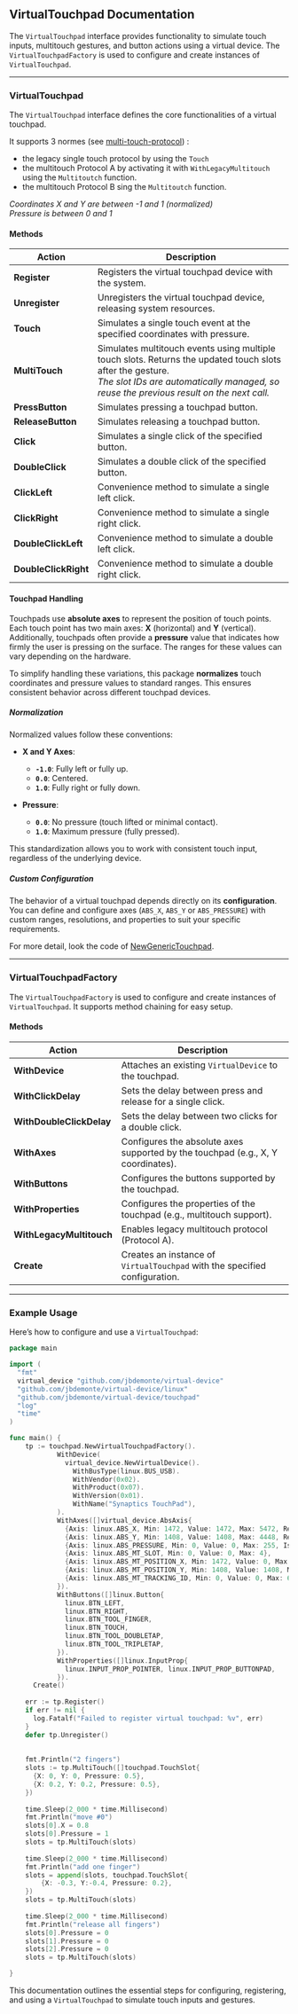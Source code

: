 ## VirtualTouchpad Documentation

The `VirtualTouchpad` interface provides functionality to simulate touch inputs, multitouch gestures, and button actions using a virtual device. 
The `VirtualTouchpadFactory` is used to configure and create instances of `VirtualTouchpad`.

---

### **VirtualTouchpad**

The `VirtualTouchpad` interface defines the core functionalities of a virtual touchpad.

It supports 3 normes (see [multi-touch-protocol](https://www.kernel.org/doc/Documentation/input/multi-touch-protocol.txt)) : 
- the legacy single touch protocol by using the `Touch`
- the multitouch Protocol A by activating it with `WithLegacyMultitouch` using the `Multitoutch` function.
- the multitouch Protocol B sing the `Multitoutch` function.

_Coordinates X and Y are between -1 and 1 (normalized)_  
_Pressure is between 0 and 1_

#### **Methods**

| **Action**           | **Description**                                                                                                   |
|----------------------|-------------------------------------------------------------------------------------------------------------------|
| **Register**         | Registers the virtual touchpad device with the system.                                                            |
| **Unregister**       | Unregisters the virtual touchpad device, releasing system resources.                                              |
| **Touch**            | Simulates a single touch event at the specified coordinates with pressure.                                        |
| **MultiTouch**       | Simulates multitouch events using multiple touch slots. Returns the updated touch slots after the gesture.<br>_The slot IDs are automatically managed, so reuse the previous result on the next call._ |
| **PressButton**      | Simulates pressing a touchpad button.                                                                             |
| **ReleaseButton**    | Simulates releasing a touchpad button.                                                                            |
| **Click**            | Simulates a single click of the specified button.                                                                 |
| **DoubleClick**      | Simulates a double click of the specified button.                                                                 |
| **ClickLeft**        | Convenience method to simulate a single left click.                                                               |
| **ClickRight**       | Convenience method to simulate a single right click.                                                              |
| **DoubleClickLeft**  | Convenience method to simulate a double left click.                                                               |
| **DoubleClickRight** | Convenience method to simulate a double right click.                                                             |


#### **Touchpad Handling**

Touchpads use **absolute axes** to represent the position of touch points. Each touch point has two main axes: **X** (horizontal) and **Y** (vertical). 
Additionally, touchpads often provide a **pressure** value that indicates how firmly the user is pressing on the surface. 
The ranges for these values can vary depending on the hardware.

To simplify handling these variations, this package **normalizes** touch coordinates and pressure values to standard ranges. 
This ensures consistent behavior across different touchpad devices.

##### **Normalization**

Normalized values follow these conventions:
- **X and Y Axes**:
  - **`-1.0`**: Fully left or fully up.
  - **`0.0`**: Centered.
  - **`1.0`**: Fully right or fully down.

- **Pressure**:
  - **`0.0`**: No pressure (touch lifted or minimal contact).
  - **`1.0`**: Maximum pressure (fully pressed).

This standardization allows you to work with consistent touch input, regardless of the underlying device.

##### **Custom Configuration**

The behavior of a virtual touchpad depends directly on its **configuration**. You can define and configure axes (`ABS_X`, `ABS_Y` or `ABS_PRESSURE`) with custom ranges, resolutions, and properties to suit your specific requirements.

For more detail, look the code of [NewGenericTouchpad](../touchpad/GenericTouchpad.go).

---

### **VirtualTouchpadFactory**

The `VirtualTouchpadFactory` is used to configure and create instances of `VirtualTouchpad`. It supports method chaining for easy setup.

#### **Methods**

| **Action**               | **Description**                                                                                 |
|--------------------------|-------------------------------------------------------------------------------------------------|
| **WithDevice**           | Attaches an existing `VirtualDevice` to the touchpad.                                           |
| **WithClickDelay**       | Sets the delay between press and release for a single click.                                    |
| **WithDoubleClickDelay** | Sets the delay between two clicks for a double click.                                           |
| **WithAxes**             | Configures the absolute axes supported by the touchpad (e.g., X, Y coordinates).                |
| **WithButtons**          | Configures the buttons supported by the touchpad.                                              |
| **WithProperties**       | Configures the properties of the touchpad (e.g., multitouch support).                           |
| **WithLegacyMultitouch** | Enables legacy multitouch protocol (Protocol A).                                                |
| **Create**               | Creates an instance of `VirtualTouchpad` with the specified configuration.                      |


---

### **Example Usage**

Here’s how to configure and use a `VirtualTouchpad`:

```go
package main

import (
  "fmt"
  virtual_device "github.com/jbdemonte/virtual-device"
  "github.com/jbdemonte/virtual-device/linux"
  "github.com/jbdemonte/virtual-device/touchpad"
  "log"
  "time"
)

func main() {
    tp := touchpad.NewVirtualTouchpadFactory().
            WithDevice(
              virtual_device.NewVirtualDevice().
                WithBusType(linux.BUS_USB).
                WithVendor(0x02).
                WithProduct(0x07).
                WithVersion(0x01).
                WithName("Synaptics TouchPad"),
            ).
            WithAxes([]virtual_device.AbsAxis{
              {Axis: linux.ABS_X, Min: 1472, Value: 1472, Max: 5472, Resolution: 40},
              {Axis: linux.ABS_Y, Min: 1408, Value: 1408, Max: 4448, Resolution: 40},
              {Axis: linux.ABS_PRESSURE, Min: 0, Value: 0, Max: 255, IsUnidirectional: true},
              {Axis: linux.ABS_MT_SLOT, Min: 0, Value: 0, Max: 4},
              {Axis: linux.ABS_MT_POSITION_X, Min: 1472, Value: 0, Max: 5472, Resolution: 40},
              {Axis: linux.ABS_MT_POSITION_Y, Min: 1408, Value: 1408, Max: 4448, Resolution: 40},
              {Axis: linux.ABS_MT_TRACKING_ID, Min: 0, Value: 0, Max: 65535},
            }).
            WithButtons([]linux.Button{
              linux.BTN_LEFT,
              linux.BTN_RIGHT,
              linux.BTN_TOOL_FINGER,
              linux.BTN_TOUCH,
              linux.BTN_TOOL_DOUBLETAP,
              linux.BTN_TOOL_TRIPLETAP,
            }).
            WithProperties([]linux.InputProp{
              linux.INPUT_PROP_POINTER, linux.INPUT_PROP_BUTTONPAD,
            }).
      Create() 
    
    err := tp.Register()
    if err != nil {
      log.Fatalf("Failed to register virtual touchpad: %v", err)
    }
    defer tp.Unregister()
    
    
    fmt.Println("2 fingers")
    slots := tp.MultiTouch([]touchpad.TouchSlot{
      {X: 0, Y: 0, Pressure: 0.5},
      {X: 0.2, Y: 0.2, Pressure: 0.5},
    })
    
    time.Sleep(2_000 * time.Millisecond)
    fmt.Println("move #0")
    slots[0].X = 0.8
    slots[0].Pressure = 1
    slots = tp.MultiTouch(slots)
    
    time.Sleep(2_000 * time.Millisecond)
    fmt.Println("add one finger")
    slots = append(slots, touchpad.TouchSlot{
        {X: -0.3, Y:-0.4, Pressure: 0.2},
    })
    slots = tp.MultiTouch(slots)
    
    time.Sleep(2_000 * time.Millisecond)
    fmt.Println("release all fingers")
    slots[0].Pressure = 0
    slots[1].Pressure = 0
    slots[2].Pressure = 0
    slots = tp.MultiTouch(slots)

}
```

This documentation outlines the essential steps for configuring, registering, and using a `VirtualTouchpad` to simulate touch inputs and gestures.